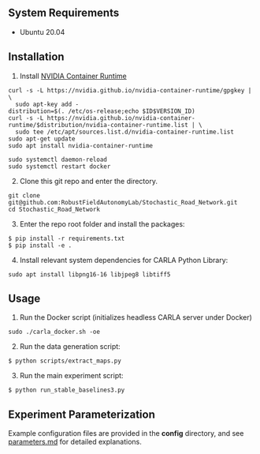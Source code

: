 ## System Requirements
-  Ubuntu 20.04

## Installation
1. Install [NVIDIA Container Runtime](https://nvidia.github.io/nvidia-container-runtime/)
```
curl -s -L https://nvidia.github.io/nvidia-container-runtime/gpgkey | \
  sudo apt-key add -
distribution=$(. /etc/os-release;echo $ID$VERSION_ID)
curl -s -L https://nvidia.github.io/nvidia-container-runtime/$distribution/nvidia-container-runtime.list | \
  sudo tee /etc/apt/sources.list.d/nvidia-container-runtime.list
sudo apt-get update
sudo apt install nvidia-container-runtime

sudo systemctl daemon-reload
sudo systemctl restart docker
```

2. Clone this git repo and enter the directory.
```
git clone git@github.com:RobustFieldAutonomyLab/Stochastic_Road_Network.git
cd Stochastic_Road_Network
```

3. Enter the repo root folder and install the packages:
```
$ pip install -r requirements.txt
$ pip install -e .
```

4. Install relevant system dependencies for CARLA Python Library:
```
sudo apt install libpng16-16 libjpeg8 libtiff5
```

## Usage
1. Run the Docker script (initializes headless CARLA server under Docker)
```
sudo ./carla_docker.sh -oe
```

2. Run the data generation script:
```
$ python scripts/extract_maps.py
```

3. Run the main experiment script:
```
$ python run_stable_baselines3.py
```

## Experiment Parameterization
Example configuration files are provided in the **config** directory, and see [parameters.md](parameters.md) for detailed explanations.
